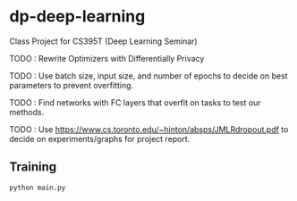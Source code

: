# dp-deep-learning
Class Project for CS395T (Deep Learning Seminar)

TODO : Rewrite Optimizers with Differentially Privacy

TODO : Use batch size, input size, and number of epochs to decide on best parameters to prevent overfitting.

TODO : Find networks with FC layers that overfit on tasks to test our methods.

TODO : Use https://www.cs.toronto.edu/~hinton/absps/JMLRdropout.pdf to decide on experiments/graphs for project report.

## Training
`python main.py`
